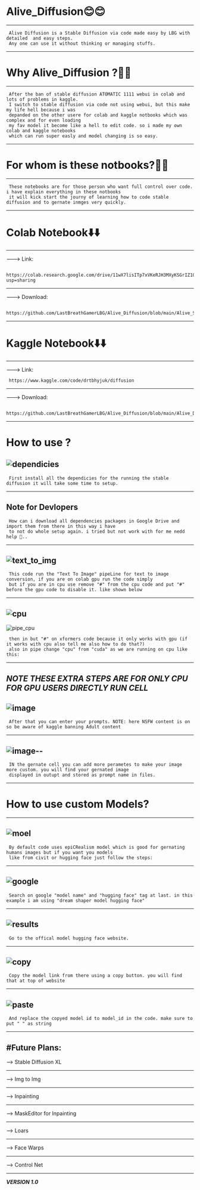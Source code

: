 # Alive_Diffusion😊😊
---
     Alive Diffusion is a Stable Diffusion via code made easy by LBG with detailed  and easy steps.
     Any one can use it without thinking or managing stuffs.
---

# Why Alive_Diffusion ?🤔🤔
---
     After the ban of stable diffusion ATOMATIC 1111 webui in colab and lots of problems in kaggle.
     I switch to stable diffusion via code not using webui, but this make my life hell because i was 
     depanded on the other usere for colab and kaggle notbooks which was complex and for even loading
     my fav model it become like a hell to edit code. so i made my own colab and kaggle notebooks 
     which can run super easly and model changing is so easy. 
---

# For whom is these notbooks?🧐🧐
---
     These notebooks are for those person who want full control over code. i have explain everything in these notbooks
     it will kick start the journy of learning how to code stable diffusion and to gernate inmges very quickly.
---

# Colab Notebook⬇️⬇️
---
---> Link:

     https://colab.research.google.com/drive/11wX7lisITp7xVKeRJH3MXyKSGrIZ1QnB?usp=sharing 
---
---> Download:
     
     https://github.com/LastBreathGamerLBG/Alive_Diffusion/blob/main/Alive_SD.ipynb
---

# Kaggle Notebook⬇️⬇️
---
---> Link:

     https://www.kaggle.com/code/drtbhyjuk/diffusion
---
---> Download:

     https://github.com/LastBreathGamerLBG/Alive_Diffusion/blob/main/Alive_Diffusion_Kaggle.ipynb
---

# How to use ?

![dependicies](https://github.com/LastBreathGamerLBG/Alive_Diffusion/assets/160850941/80ad6067-460c-498a-b621-29effb2c90c9)
---
     First install all the dependicies for the running the stable diffusion it will take some time to setup.
---
**Note for Devlopers**
---
     How can i download all dependencies packages in Google Drive and import them from there in this way i have
     to not do whole setup again. i tried but not work with for me nedd help 🙏..
---

![text_to_img](https://github.com/LastBreathGamerLBG/Alive_Diffusion/assets/160850941/175f41d1-a8a9-4140-a685-31e36f8df135)
---
     This code run the "Text To Image" pipeLine for text to image conversion, if you are on colab gpu run the code simply
     but if you are in cpu use remove "#" from the cpu code and put "#" before the gpu code to disable it. like shown below
---
![cpu](https://github.com/LastBreathGamerLBG/Alive_Diffusion/assets/160850941/5dee3912-b170-42a7-a7f1-4b753fe62c62)
---
![pipe_cpu](https://github.com/LastBreathGamerLBG/Alive_Diffusion/assets/160850941/8d8624f7-e877-4d65-b3bd-192819d40675)
     
     then in but "#" on xformers code because it only works with gpu (if it works with cpu also tell me also how to do that?)
     also in pipe change "cpu" from "cuda" as we are running on cpu like this:
---
***NOTE THESE EXTRA STEPS ARE FOR ONLY CPU FOR GPU USERS DIRECTLY RUN CELL***
---
![image](https://github.com/LastBreathGamerLBG/Alive_Diffusion/assets/160850941/a1565a37-e341-462f-8aaf-7cee31f58bc4)
---
     After that you can enter your prompts. NOTE: here NSFW content is on so be aware of kaggle banning Adult content
---
![image](https://github.com/LastBreathGamerLBG/Alive_Diffusion/assets/160850941/37e8b7d7-8631-4a26-a61e-8a8c5032493a)--
---     
     IN the gernate cell you can add more perametes to make your image more custom. you will find your gernated image 
     displayed in outupt and stored as prompt name in files.
---
# How to use custom Models?
---
![moel](https://github.com/LastBreathGamerLBG/Alive_Diffusion/assets/160850941/8f3539cf-b8e7-4ba0-86ad-a07b14bf683a)
---
     By default code uses epiCRealism model which is good for gernating humans images but if you want you models 
     like from civit or hugging face just follow the steps:
---
![google](https://github.com/LastBreathGamerLBG/Alive_Diffusion/assets/160850941/ffb94792-2033-4aee-9a52-f2dc1a3d9862)
---
     Search on google "model name" and "hugging face" tag at last. in this example i am using "dream shaper model hugging face"
---
![results](https://github.com/LastBreathGamerLBG/Alive_Diffusion/assets/160850941/8eb5a6ec-e38c-4882-9f0e-b1faa61e1fbf)
---
     Go to the offical model hugging face website.
---
![copy](https://github.com/LastBreathGamerLBG/Alive_Diffusion/assets/160850941/25cec143-5088-409c-b495-3d3b00bcaeb1)
---
     Copy the model link from there using a copy button. you will find that at top of website
---
![paste](https://github.com/LastBreathGamerLBG/Alive_Diffusion/assets/160850941/68c70dad-7489-4b30-b96d-77cf313a1339)
---
     And replace the copyed model id to model_id in the code. make sure to put " " as string
---
#Future Plans:
---
--> Stable Diffusion XL


---


--> Img to Img


---


--> Inpainting


---


--> MaskEditor for Inpainting


---


--> Loars


---


--> Face Warps


---


--> Control Net


---




***VERSION 1.0***

